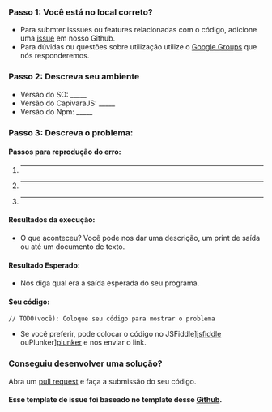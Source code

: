 ### Passo 1: Você está no local correto?
  
  * Para submter isssues ou features relacionadas com o código, adicione uma [issue](github) em nosso Github.
  * Para dúvidas ou questões sobre utilização utilize o [Google Groups](https://groups.google.com/forum/#!forum/capivarajs) que nós responderemos.

### Passo 2: Descreva seu ambiente

  * Versão do SO: _____
  * Versão do CapivaraJS: _____
  * Versão do Npm: _____
  
### Passo 3: Descreva o problema:

#### Passos para reprodução do erro:

  1. _____
  2. _____
  3. _____
  
#### Resultados da execução:

  * O que aconteceu? Você pode nos dar uma descrição, um print de saída ou até um documento de texto.
  
#### Resultado Esperado:

  * Nos diga qual era a saída esperada do seu programa.
  
#### Seu código:

  ```
  // TODO(você): Coloque seu código para mostrar o problema
  ```
  * Se você preferir, pode colocar o código no JSFiddle][jsfiddle] ouPlunker][plunker] e nos enviar o link.
  
### Conseguiu desenvolver uma solução?

Abra um [pull request] e faça a submissão do seu código.

#### Esse template de issue foi baseado no template desse [Github](google-github).

[jsfiddle]: http://jsfiddle.net/
[plunker]: https://plnkr.co/
[github]: https://github.com/CapivaraJS/capivarajs
[google-github]: https://github.com/googlesamples/google-services
[pull request]: https://github.com/CapivaraJS/capivarajs/compare
